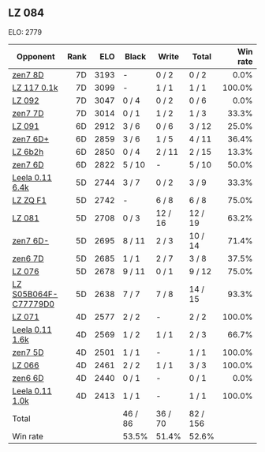 ## LZ 084 ##

ELO: 2779

Opponent | Rank | ELO | Black | Write | Total | Win rate
---------|-----:|----:|-------|-------|-------|-------:
[zen7 8D](zen7%208D.md) | 7D | 3193 | - | 0 / 2 | 0 / 2 | 0.0%
[LZ 117 0.1k](LZ%20117%200.1k.md) | 7D | 3099 | - | 1 / 1 | 1 / 1 | 100.0%
[LZ 092](LZ%20092.md) | 7D | 3047 | 0 / 4 | 0 / 2 | 0 / 6 | 0.0%
[zen7 7D](zen7%207D.md) | 7D | 3014 | 0 / 1 | 1 / 2 | 1 / 3 | 33.3%
[LZ 091](LZ%20091.md) | 6D | 2912 | 3 / 6 | 0 / 6 | 3 / 12 | 25.0%
[zen7 6D+](zen7%206D+.md) | 6D | 2859 | 3 / 6 | 1 / 5 | 4 / 11 | 36.4%
[LZ 6b2h](LZ%206b2h.md) | 6D | 2850 | 0 / 4 | 2 / 11 | 2 / 15 | 13.3%
[zen7 6D](zen7%206D.md) | 6D | 2822 | 5 / 10 | - | 5 / 10 | 50.0%
[Leela 0.11 6.4k](Leela%200.11%206.4k.md) | 5D | 2744 | 3 / 7 | 0 / 2 | 3 / 9 | 33.3%
[LZ ZQ F1](LZ%20ZQ%20F1.md) | 5D | 2742 | - | 6 / 8 | 6 / 8 | 75.0%
[LZ 081](LZ%20081.md) | 5D | 2708 | 0 / 3 | 12 / 16 | 12 / 19 | 63.2%
[zen7 6D-](zen7%206D-.md) | 5D | 2695 | 8 / 11 | 2 / 3 | 10 / 14 | 71.4%
[zen6 7D](zen6%207D.md) | 5D | 2685 | 1 / 1 | 2 / 7 | 3 / 8 | 37.5%
[LZ 076](LZ%20076.md) | 5D | 2678 | 9 / 11 | 0 / 1 | 9 / 12 | 75.0%
[LZ S05B064F-C77779D0](LZ%20S05B064F-C77779D0.md) | 5D | 2638 | 7 / 7 | 7 / 8 | 14 / 15 | 93.3%
[LZ 071](LZ%20071.md) | 4D | 2577 | 2 / 2 | - | 2 / 2 | 100.0%
[Leela 0.11 1.6k](Leela%200.11%201.6k.md) | 4D | 2569 | 1 / 2 | 1 / 1 | 2 / 3 | 66.7%
[zen7 5D](zen7%205D.md) | 4D | 2501 | 1 / 1 | - | 1 / 1 | 100.0%
[LZ 066](LZ%20066.md) | 4D | 2461 | 2 / 2 | 1 / 1 | 3 / 3 | 100.0%
[zen6 6D](zen6%206D.md) | 4D | 2440 | 0 / 1 | - | 0 / 1 | 0.0%
[Leela 0.11 1.0k](Leela%200.11%201.0k.md) | 4D | 2413 | 1 / 1 | - | 1 / 1 | 100.0%
Total | | | 46 / 86 | 36 / 70 | 82 / 156 | 
Win rate| | | 53.5% | 51.4% | 52.6% | 

